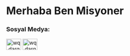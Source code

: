 # Merhaba Ben Misyoner

<h3 align="left">Sosyal Medya:</h3>
<p align="left">
<a href="https://www.instagram.com/wq.dargn_65/" target="blank"><img align="center" src="https://cdn.jsdelivr.net/npm/simple-icons@3.0.1/icons/instagram.svg" alt="wq.dargn_65" height="30" width="40" /></a>
<a href="https://t.me/SakirBey2" target="blank"><img align="center" src="https://cdn.jsdelivr.net/npm/simple-icons@3.0.1/icons/telegram.svg" alt="wq.dargn_65" height="30" width="40" /></a>
